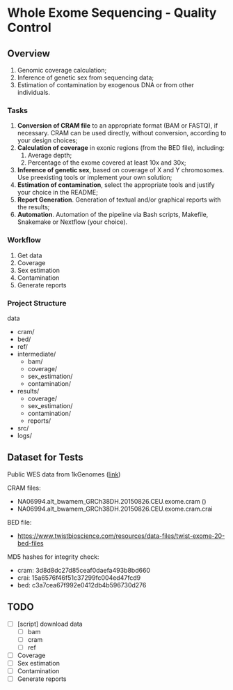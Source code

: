 # Whole Exome Sequencing - Quality Control

## Overview
1. ​Genomic coverage calculation;
2. ​Inference of genetic sex from sequencing data;
3. ​Estimation of contamination by exogenous DNA or from other individuals.

### Tasks
1. **Conversion of CRAM file** to an appropriate format (BAM or FASTQ), if necessary. CRAM can be used directly, without conversion, according to your design choices;
2. **Calculation of coverage** in exonic regions (from the BED file), including:
   1. Average depth;
   2. Percentage of the exome covered at least 10x and 30x;
3. **Inference of genetic sex**, based on coverage of X and Y chromosomes. Use preexisting tools or implement your own solution;
4. **Estimation of contamination**, select the appropriate tools and justify your choice in the README;
5. **Report Generation**. Generation of textual and/or graphical reports with the results;
6. **Automation**. Automation of the pipeline via Bash scripts, Makefile, Snakemake or Nextflow (your choice).

### Workflow
1. Get data
2. Coverage
3. Sex estimation
4. Contamination
5. Generate reports

### Project Structure
data
  - cram/
  - bed/
  - ref/
- intermediate/
  - bam/
  - coverage/
  - sex_estimation/
  - contamination/
- results/
  - coverage/
  - sex_estimation/
  - contamination/
  - reports/
- src/
- logs/

## Dataset for Tests
Public WES  data from 1kGenomes ([link](http://ftp.1000genomes.ebi.ac.uk/vol1/ftp/data_collections/1000_genomes_project/data/CEU/NA06994/exome_alignment/))

CRAM files:
- NA06994.alt_bwamem_GRCh38DH.20150826.CEU.exome.cram ()
- NA06994.alt_bwamem_GRCh38DH.20150826.CEU.exome.cram.crai​

BED file:
- https://www.twistbioscience.com/resources/data-files/twist-exome-20-bed-files ​

MD5 hashes for integrity check:
- cram: 3d8d8dc27d85ceaf0daefa493b8bd660
- crai: 15a6576f46f51c37299fc004ed47fcd9
- bed: c3a7cea67f992e0412db4b596730d276

## TODO
- [ ] [script] download data
  - [ ] bam
  - [ ] cram
  - [ ] ref
- [ ] Coverage
- [ ] Sex estimation
- [ ] Contamination
- [ ] Generate reports